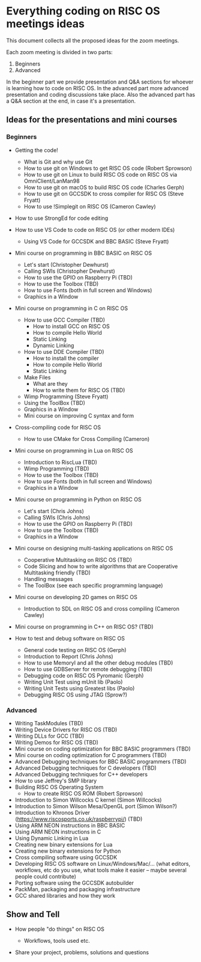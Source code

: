 # Everything coding on RISC OS meetings ideas

This document collects all the proposed ideas for the zoom meetings.

Each zoom meeting is divided in two parts:

1) Beginners
2) Advanced

In the beginner part we provide presentation and Q&A sections for whoever is learning how to code on RISC OS. 
In the advanced part more advanced presentation and coding discussions take place. Also the advanced part has a Q&A section at the end, in case it's a presentation.

## Ideas for the presentations and mini courses

### Beginners

* Getting the code!
  * What is Git and why use Git
  * How to use git on Windows to get RISC OS code (Robert Sprowson)
  * How to use git on Linux to build RISC OS code on RISC OS via OmniClient/LanMan98
  * How to use git on macOS to build RISC OS code (Charles Gerph)
  * How to use git on GCCSDK to cross compiler for RISC OS (Steve Fryatt)
  * How to use !Simplegit on RISC OS (Cameron Cawley)

* How to use StrongEd for code editing

* How to use VS Code to code on RISC OS (or other modern IDEs)
  * Using VS Code for GCCSDK and BBC BASIC (Steve Fryatt)

* Mini course on programming in BBC BASIC on RISC OS
  * Let's start (Christopher Dewhurst)
  * Calling SWIs (Christopher Dewhurst)
  * How to use the GPIO on Raspberry Pi (TBD)
  * How to use the Toolbox (TBD)
  * How to use Fonts (both in full screen and Windows)
  * Graphics in a Window

* Mini course on programming in C on RISC OS
  * How to use GCC Compiler (TBD)
    * How to install GCC on RISC OS
    * How to compile Hello World
    * Static Linking
    * Dynamic Linking
  * How to use DDE Compiler (TBD)
    * How to install the compiler
    * How to compile Hello World
    * Static Linking
  * Make Files
    * What are they
    * How to write them for RISC OS (TBD)
  * Wimp Programming (Steve Fryatt)
  * Using the ToolBox (TBD)
  * Graphics in a Window
  * Mini course on improving C syntax and form

* Cross-compiling code for RISC OS
  * How to use CMake for Cross Compiling (Cameron)

* Mini course on programming in Lua on RISC OS
  * Introduction to RiscLua (TBD)
  * Wimp Programming (TBD)
  * How to use the Toolbox (TBD)
  * How to use Fonts (both in full screen and Windows)
  * Graphics in a Window

* Mini course on programming in Python on RISC OS
  * Let's start (Chris Johns)
  * Calling SWIs (Chris Johns)
  * How to use the GPIO on Raspberry Pi (TBD)
  * How to use the Toolbox (TBD)
  * Graphics in a Window

* Mini course on designing multi-tasking applications on RISC OS
  * Cooperative Multitasking on RISC OS (TBD)
  * Code Slicing and how to write algorithms that are Cooperative Multitasking friendly (TBD)
  * Handling messages
  * The ToolBox (see each specific programming language)

* Mini course on developing 2D games on RISC OS
  * Introduction to SDL on RISC OS and cross compiling (Cameron Cawley)

* Mini course on programming in C++ on RISC OS? (TBD)

* How to test and debug software on RISC OS
  * General code testing on RISC OS (Gerph)
  * Introduction to Report (Chris Johns)
  * How to use MemoryI and all the other debug modules (TBD)
  * How to use GDBServer for remote debugging (TBD)
  * Debugging code on RISC OS Pyromanic (Gerph)
  * Writing Unit Test using mUnit lib (Paolo)
  * Writing Unit Tests using Greatest libs (Paolo)
  * Debugging RISC OS using JTAG (Sprow?)

### Advanced

* Writing TaskModules (TBD)
* Writing Device Drivers for RISC OS (TBD)
* Writing DLLs for GCC (TBD)
* Writing Demos for RISC OS (TBD)
* Mini course on coding optimization for BBC BASIC programmers (TBD)
* Mini course on coding optimization for C programmers (TBD)
* Advanced Debugging techniques for BBC BASIC programmers (TBD)
* Advanced Debugging techniques for C developers (TBD)
* Advanced Debugging techniques for C++ developers
* How to use Jeffrey's SMP library
* Building RISC OS Operating System
  * How to create RISC OS ROM (Robert Sprowson)
* Introduction to Simon Willcocks C kernel (Simon Willcocks)
* Introduction to Simon Wilson Mesa/OpenGL port (Simon Wilson?)
* Introduction to Khronos Driver (https://www.riscosports.co.uk/raspberrypi/) (TBD)
* Using ARM NEON instructions in BBC BASIC
* Using ARM NEON instructions in C
* Using Dynamic Linking in Lua
* Creating new binary extensions for Lua
* Creating new binary extensions for Python
* Cross compiling software using GCCSDK
* Developing RISC OS software on Linux/Windows/Mac/… (what editors, workflows, etc do you use, what tools make it easier – maybe several people could contribute)
* Porting software using the GCCSDK autobuilder
* PackMan, packaging and packaging infrastructure
* GCC shared libraries and how they work

## Show and Tell

* How people "do things" on RISC OS
  * Workflows, tools used etc.

* Share your project, problems, solutions and questions
